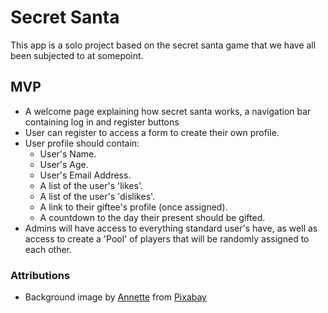 # Secret Santa

This app is a solo project based on the secret santa game that we have all been subjected to at somepoint. 

## MVP
* A welcome page explaining how secret santa works, a navigation bar containing log in and register buttons
* User can register to access a form to create their own profile. 
* User profile should contain:
    * User's Name.
    * User's Age.
    * User's Email Address.
    * A list of the user's 'likes'.
    * A list of the user's 'dislikes'.
    * A link to their giftee's profile (once assigned).
    * A countdown to the day their present should be gifted.
* Admins will have access to everything standard user's have, as well as access to create a 'Pool' of players that will be randomly assigned to each other.

### Attributions

- Background image by <a href="https://pixabay.com/users/anncapictures-1564471/?utm_source=link-attribution&utm_medium=referral&utm_campaign=image&utm_content=2947257">Annette</a> from <a href="https://pixabay.com//?utm_source=link-attribution&utm_medium=referral&utm_campaign=image&utm_content=2947257">Pixabay</a>

